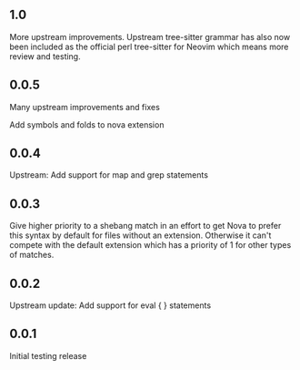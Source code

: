 ## 1.0

More upstream improvements. Upstream tree-sitter grammar has also  now been included as the official perl tree-sitter for Neovim which means more review and testing.

## 0.0.5

Many upstream improvements and fixes

Add symbols and folds to nova extension

## 0.0.4

Upstream: Add support for map and grep statements

## 0.0.3

Give higher priority to a shebang match in an effort to get Nova to prefer this syntax by default for files without an extension. Otherwise it can't compete with the default extension which has a priority of 1 for other types of matches.

## 0.0.2

Upstream update: Add support for eval { } statements

## 0.0.1

Initial testing release

